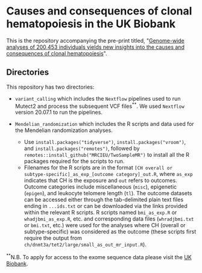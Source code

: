 # Causes and consequences of clonal hematopoiesis in the UK Biobank

This is the repository accompanying the pre-print titled, "[Genome-wide analyses of 200,453 individuals yields new insights into the causes and consequences of clonal hematopoiesis](https://www.medrxiv.org/content/10.1101/2022.01.06.22268846v1)".

## Directories

This repository has two directories:

- `variant_calling` which includes the `Nextflow` pipelines used to run Mutect2 and process the subsequent VCF files<sup>**</sup>. We used `Nextflow` version 20.07.1 to run the pipelines.
  
- `Mendelian_randomization` which includes the R scripts and data used for the Mendelian randomization analyses.
  - Use `install.packages("tidyverse")`, `install.packages("vroom")`, and `install.packages("remotes")`, followed by `remotes::install_github("MRCIEU/TwoSampleMR")` to install all the R packages required for the scripts to run.
  - Filenames for the R scripts are in the format ``[CH overall or subtype-specific]_as_exp_[outcome category]_out.R``, where `as_exp` indicates that CH is the exposure and `out` refers to outcomes. Outcome categories include miscellaneous (`misc`), epigenetic (`epigen`), and leukocyte telomere length (`tl`). The outcome datasets can be accessed either through the tab-delimited plain text files ending in `...ids.txt` or can be downloaded via the links provided within the relevant R scripts. R scripts named `bmi_as_exp.R` or `whadjbmi_as_exp.R`, etc. and corresponding data files (`whradjbmi.txt` or `bmi.txt`, etc.) were used for the analyses where CH (overall or subtype-specific) was considered as the outcome (these scripts first require the output from `ch/dnmt3a/tet2/large/small_as_out_mr_input.R`).

<sup>**</sup>N.B. To apply for access to the exome sequence data please visit the [UK Biobank](https://www.ukbiobank.ac.uk/).
